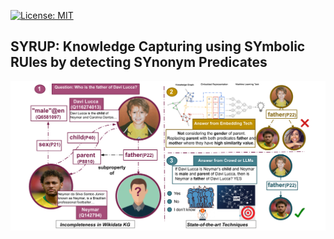 [![License: MIT](https://img.shields.io/badge/License-MIT-yellow.svg)](LICENSE)
## SYRUP: Knowledge Capturing using SYmbolic RUles by detecting SYnonym Predicates



![SYRUP example](https://raw.githubusercontent.com/SDM-TIB/SYRUP/main/images/MotivatingExample.png "SYRUP example")
